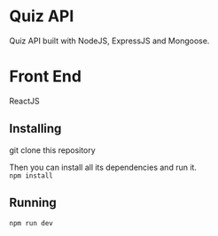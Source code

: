 # Quiz API

Quiz API built with NodeJS, ExpressJS and Mongoose.

# Front End

ReactJS

## Installing

git clone this repository

Then you can install all its dependencies and run it.  
`npm install`

## Running

`npm run dev`
